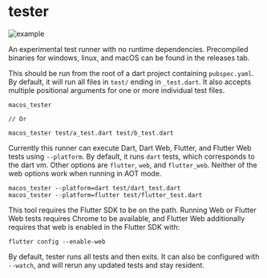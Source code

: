 # tester

![example](https://user-images.githubusercontent.com/8975114/83311624-9b562f00-a1c4-11ea-9716-92cd3c455b9e.PNG)


An experimental test runner with no runtime dependencies. Precompiled binaries for windows, linux, and macOS can be found in the releases tab.

This should be run from the root of a dart project containing `pubspec.yaml`. By default, it will run all files in `test/` ending in `_test.dart`. It also accepts multiple positional arguments for one or more individual test files.

```
macos_tester

// Or

macos_tester test/a_test.dart test/b_test.dart
```

Currently this runner can execute Dart, Dart Web, Flutter, and Flutter Web tests using `--platform`. By default, it runs `dart` tests, which corresponds to the dart vm. Other options are `flutter`, `web`, and `flutter_web`. Neither of the web options work when running in AOT mode.

```
macos_tester --platform=dart test/dart_test.dart
macos_tester --platform=flutter test/flutter_test.dart
```


This tool requires the Flutter SDK to be on the path. Running Web or Flutter Web tests requires Chrome to be available, and Flutter Web additionally requires that web is enabled in the Flutter SDK with:


```
flutter config --enable-web
```

By default, tester runs all tests and then exits. It can also be configured with `--watch`, and will rerun any updated tests and stay resident.
